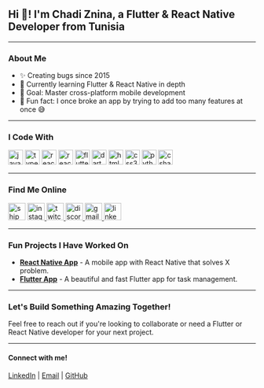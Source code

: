<h2 align="left">Hi 👋! I'm Chadi Znina, a Flutter & React Native Developer from Tunisia</h2>

---

### About Me

- ✨ Creating bugs since 2015
- 🎯 Currently learning Flutter & React Native in depth
- 🎯 Goal: Master cross-platform mobile development
- 🎲 Fun fact: I once broke an app by trying to add too many features at once 😅

---

### I Code With

<p align="left">
  <img src="https://cdn.jsdelivr.net/gh/devicons/devicon/icons/javascript/javascript-original.svg" height="30" alt="javascript logo" />
  <img src="https://cdn.jsdelivr.net/gh/devicons/devicon/icons/typescript/typescript-original.svg" height="30" alt="typescript logo" />
  <img src="https://cdn.jsdelivr.net/gh/devicons/devicon/icons/react/react-original.svg" height="30" alt="react logo" />
  <img src="https://cdn.jsdelivr.net/gh/devicons/devicon/icons/reactnative/reactnative-original.svg" height="30" alt="react native logo" />
  <img src="https://cdn.jsdelivr.net/gh/devicons/devicon/icons/flutter/flutter-original.svg" height="30" alt="flutter logo" />
  <img src="https://cdn.jsdelivr.net/gh/devicons/devicon/icons/dart/dart-original.svg" height="30" alt="dart logo" />
  <img src="https://cdn.jsdelivr.net/gh/devicons/devicon/icons/html5/html5-original.svg" height="30" alt="html5 logo" />
  <img src="https://cdn.jsdelivr.net/gh/devicons/devicon/icons/css3/css3-original.svg" height="30" alt="css3 logo" />
  <img src="https://cdn.jsdelivr.net/gh/devicons/devicon/icons/python/python-original.svg" height="30" alt="python logo" />
  <img src="https://cdn.jsdelivr.net/gh/devicons/devicon/icons/csharp/csharp-original.svg" height="30" alt="csharp logo" />
</p>

---

### Find Me Online

<p align="left">
<img src="https://forthebadge.com/images/badges/fuck-it-ship-it.svg" height="35" alt="ship it badge" />

  <a href="https://www.instagram.com" target="_blank">
    <img src="https://img.shields.io/static/v1?message=Instagram&logo=instagram&label=&color=E4405F&logoColor=white&labelColor=&style=for-the-badge" height="35" alt="instagram logo" />
  </a>
  <a href="https://www.twitch.tv" target="_blank">
    <img src="https://img.shields.io/static/v1?message=Twitch&logo=twitch&label=&color=9146FF&logoColor=white&labelColor=&style=for-the-badge" height="35" alt="twitch logo" />
  </a>
  <a href="https://discord.com" target="_blank">
    <img src="https://img.shields.io/static/v1?message=Discord&logo=discord&label=&color=7289DA&logoColor=white&labelColor=&style=for-the-badge" height="35" alt="discord logo" />
  </a>
  <a href="mailto:chadi.znina@example.com">
    <img src="https://img.shields.io/static/v1?message=Gmail&logo=gmail&label=&color=D14836&logoColor=white&labelColor=&style=for-the-badge" height="35" alt="gmail logo" />
  </a>
  <a href="https://www.linkedin.com/in/chadi-znina" target="_blank">
    <img src="https://img.shields.io/static/v1?message=LinkedIn&logo=linkedin&label=&color=0077B5&logoColor=white&labelColor=&style=for-the-badge" height="35" alt="linkedin logo" />
  </a>
</p>

---

### Fun Projects I Have Worked On

- [**React Native App**](#) - A mobile app with React Native that solves X problem.
- [**Flutter App**](#) - A beautiful and fast Flutter app for task management.

---

### Let's Build Something Amazing Together!
Feel free to reach out if you're looking to collaborate or need a Flutter or React Native developer for your next project.

---

<h4 align="left">Connect with me!</h4>
<p align="left">
  <a href="https://www.linkedin.com/in/chadi-znina" target="_blank">LinkedIn</a> | 
  <a href="mailto:chadi.znina@example.com">Email</a> | 
  <a href="https://github.com/chadi-znina" target="_blank">GitHub</a>
</p>
